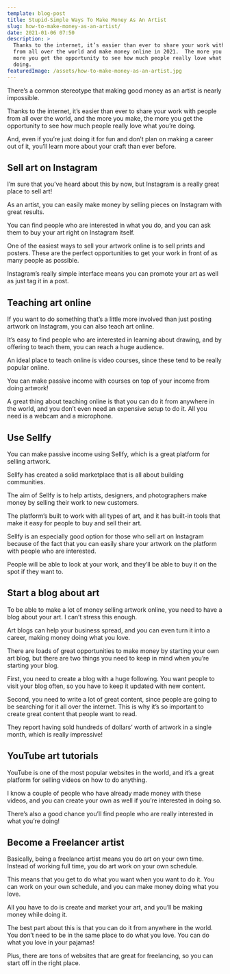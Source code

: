```yaml
---
template: blog-post
title: Stupid-Simple Ways To Make Money As An Artist
slug: how-to-make-money-as-an-artist/
date: 2021-01-06 07:50
description: >
  Thanks to the internet, it’s easier than ever to share your work with people
  from all over the world and make money online in 2021.  The more you make, the
  more you get the opportunity to see how much people really love what you’re
  doing.
featuredImage: /assets/how-to-make-money-as-an-artist.jpg
---
```

<!--StartFragment-->

There’s a common stereotype that making good money as an artist is nearly impossible.

<!--EndFragment-->

<!--StartFragment-->

Thanks to the internet, it’s easier than ever to share your work with people from all over the world, and the more you make, the more you get the opportunity to see how much people really love what you’re doing.

<!--EndFragment-->

<!--StartFragment-->

And, even if you’re just doing it for fun and don’t plan on making a career out of it, you’ll learn more about your craft than ever before.

<!--EndFragment-->

<!--StartFragment-->

## Sell art on Instagram

<!--EndFragment-->

<!--StartFragment-->

I’m sure that you’ve heard about this by now, but Instagram is a really great place to sell art!

<!--EndFragment-->

<!--StartFragment-->

As an artist, you can easily make money by selling pieces on Instagram with great results.

<!--EndFragment-->

<!--StartFragment-->

You can find people who are interested in what you do, and you can ask them to buy your art right on Instagram itself.

<!--EndFragment-->

<!--StartFragment-->

One of the easiest ways to sell your artwork online is to sell prints and posters. These are the perfect opportunities to get your work in front of as many people as possible.

<!--EndFragment-->

<!--StartFragment-->

Instagram’s really simple interface means you can promote your art as well as just tag it in a post.

<!--EndFragment-->

<!--StartFragment-->

## Teaching art online

<!--EndFragment-->

<!--StartFragment-->

If you want to do something that’s a little more involved than just posting artwork on Instagram, you can also teach art online.

<!--EndFragment-->

<!--StartFragment-->

It’s easy to find people who are interested in learning about drawing, and by offering to teach them, you can reach a huge audience.

<!--EndFragment-->

<!--StartFragment-->

An ideal place to teach online is video courses, since these tend to be really popular online.

<!--EndFragment-->

<!--StartFragment-->

You can make passive income with courses on top of your income from doing artwork!

<!--EndFragment-->

<!--StartFragment-->

A great thing about teaching online is that you can do it from anywhere in the world, and you don’t even need an expensive setup to do it. All you need is a webcam and a microphone.

<!--EndFragment-->

<!--StartFragment-->

## Use Sellfy

<!--EndFragment-->

<!--StartFragment-->

You can make passive income using Sellfy, which is a great platform for selling artwork.

<!--EndFragment-->

<!--StartFragment-->

Sellfy has created a solid marketplace that is all about building communities.

<!--EndFragment-->

<!--StartFragment-->

The aim of Sellfy is to help artists, designers, and photographers make money by selling their work to new customers.

<!--EndFragment-->

<!--StartFragment-->

The platform’s built to work with all types of art, and it has built-in tools that make it easy for people to buy and sell their art.

<!--EndFragment-->

<!--StartFragment-->

Sellfy is an especially good option for those who sell art on Instagram because of the fact that you can easily share your artwork on the platform with people who are interested.

<!--EndFragment-->

<!--StartFragment-->

People will be able to look at your work, and they’ll be able to buy it on the spot if they want to.

<!--EndFragment-->

<!--StartFragment-->

## Start a blog about art

<!--EndFragment-->

<!--StartFragment-->

To be able to make a lot of money selling artwork online, you need to have a blog about your art. I can’t stress this enough.

<!--EndFragment-->

<!--StartFragment-->

Art blogs can help your business spread, and you can even turn it into a career, making money doing what you love.

<!--EndFragment-->

<!--StartFragment-->

There are loads of great opportunities to make money by starting your own art blog, but there are two things you need to keep in mind when you’re starting your blog.

<!--EndFragment-->



<!--StartFragment-->

First, you need to create a blog with a huge following. You want people to visit your blog often, so you have to keep it updated with new content.

<!--EndFragment-->

<!--StartFragment-->

Second, you need to write a lot of great content, since people are going to be searching for it all over the internet. This is why it’s so important to create great content that people want to read.

<!--EndFragment-->

<!--StartFragment-->

They report having sold hundreds of dollars’ worth of artwork in a single month, which is really impressive!

<!--EndFragment-->



<!--StartFragment-->

## YouTube art tutorials

<!--EndFragment-->

<!--StartFragment-->

YouTube is one of the most popular websites in the world, and it’s a great platform for selling videos on how to do anything.

<!--EndFragment-->

<!--StartFragment-->

I know a couple of people who have already made money with these videos, and you can create your own as well if you’re interested in doing so.

<!--EndFragment-->

<!--StartFragment-->

There’s also a good chance you’ll find people who are really interested in what you’re doing!

<!--EndFragment-->



<!--StartFragment-->

## Become a Freelancer artist

<!--EndFragment-->

<!--StartFragment-->

Basically, being a freelance artist means you do art on your own time. Instead of working full time, you do art work on your own schedule.

<!--EndFragment-->



<!--StartFragment-->

This means that you get to do what you want when you want to do it. You can work on your own schedule, and you can make money doing what you love.

<!--EndFragment-->

<!--StartFragment-->

All you have to do is create and market your art, and you’ll be making money while doing it.

<!--EndFragment-->

<!--StartFragment-->

The best part about this is that you can do it from anywhere in the world. You don’t need to be in the same place to do what you love. You can do what you love in your pajamas!

<!--EndFragment-->

<!--StartFragment-->

Plus, there are tons of websites that are great for freelancing, so you can start off in the right place.

<!--EndFragment-->